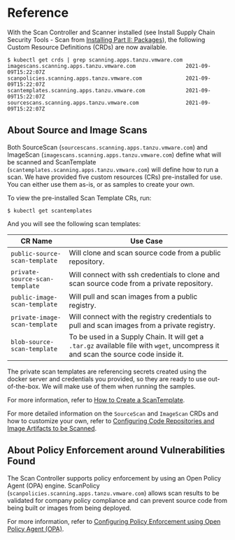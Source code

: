 # Reference
With the Scan Controller and Scanner installed (see Install Supply Chain Security Tools - Scan from [Installing Part II: Packages](../install.md#install-supply-chain-security-tools--scan-8)), the following Custom Resource Definitions (CRDs) are now available.
```console
$ kubectl get crds | grep scanning.apps.tanzu.vmware.com
imagescans.scanning.apps.tanzu.vmware.com                2021-09-09T15:22:07Z
scanpolicies.scanning.apps.tanzu.vmware.com              2021-09-09T15:22:07Z
scantemplates.scanning.apps.tanzu.vmware.com             2021-09-09T15:22:07Z
sourcescans.scanning.apps.tanzu.vmware.com               2021-09-09T15:22:07Z
```

## About Source and Image Scans
Both SourceScan (`sourcescans.scanning.apps.tanzu.vmware.com`) and ImageScan (`imagescans.scanning.apps.tanzu.vmware.com`) define what will be scanned and ScanTemplate (`scantemplates.scanning.apps.tanzu.vmware.com`) will define how to run a scan. We have provided five custom resources (CRs) pre-installed for use. You can either use them as-is, or as samples to create your own.

To view the pre-installed Scan Template CRs, run:
```console
$ kubectl get scantemplates
```

And you will see the following scan templates:

| CR Name | Use Case|
|---|---|
|`public-source-scan-template`|Will clone and scan source code from a public repository.|
|`private-source-scan-template`|Will connect with ssh credentials to clone and scan source code from a private repository.|
|`public-image-scan-template`|Will pull and scan images from a public registry.|
|`private-image-scan-template`|Will connect with the registry credentials to pull and scan images from a private registry.|
|`blob-source-scan-template`|To be used in a Supply Chain. It will get a `.tar.gz` available file with `wget`, uncompress it and scan the source code inside it.|

The private scan templates are referencing secrets created using the docker server and credentials you provided, so they are ready to use out-of-the-box. We will make use of them when running the samples.

For more information, refer to [How to Create a ScanTemplate](create-scan-template.md).

For more detailed information on the `SourceScan` and `ImageScan` CRDs and how to customize your own, refer to [Configuring Code Repositories and Image Artifacts to be Scanned](scan-crs.md).

## About Policy Enforcement around Vulnerabilities Found
The Scan Controller supports policy enforcement by using an Open Policy Agent (OPA) engine. ScanPolicy (`scanpolicies.scanning.apps.tanzu.vmware.com`) allows scan results to be validated for company policy compliance and can prevent source code from being built or images from being deployed.

For more information, refer to [Configuring Policy Enforcement using Open Policy Agent (OPA)](policies.md).
